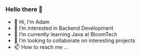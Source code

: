 ### Hello there 👋

- 👋 Hi, I’m Adam
- 👀 I’m interested in Backend Development
- 🌱 I’m currently learning Java at BloomTech
- 💞️ I’m looking to collaborate on interesting projects
- 📫 How to reach me ...

<!--
**aschrae6/aschrae6** is a ✨ _special_ ✨ repository because its `README.md` (this file) appears on your GitHub profile.

Here are some ideas to get you started:

- 🔭 I’m currently working on ...
- 🌱 I’m currently learning ...
- 👯 I’m looking to collaborate on ...
- 🤔 I’m looking for help with ...
- 💬 Ask me about ...
- 📫 How to reach me: ...
- 😄 Pronouns: ...
- ⚡ Fun fact: ...
-->
